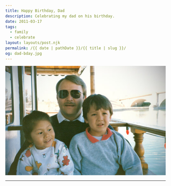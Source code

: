 ```yaml
---
title: Happy Birthday, Dad
description: Celebrating my dad on his birthday.
date: 2011-03-17
tags: 
  - family
  - celebrate
layout: layouts/post.njk
permalink: /{{ date | pathDate }}/{{ title | slug }}/
og: dad-bday.jpg
---
```


![me and Steve as kids with our dad](/img/dad-bday.jpg)

---
